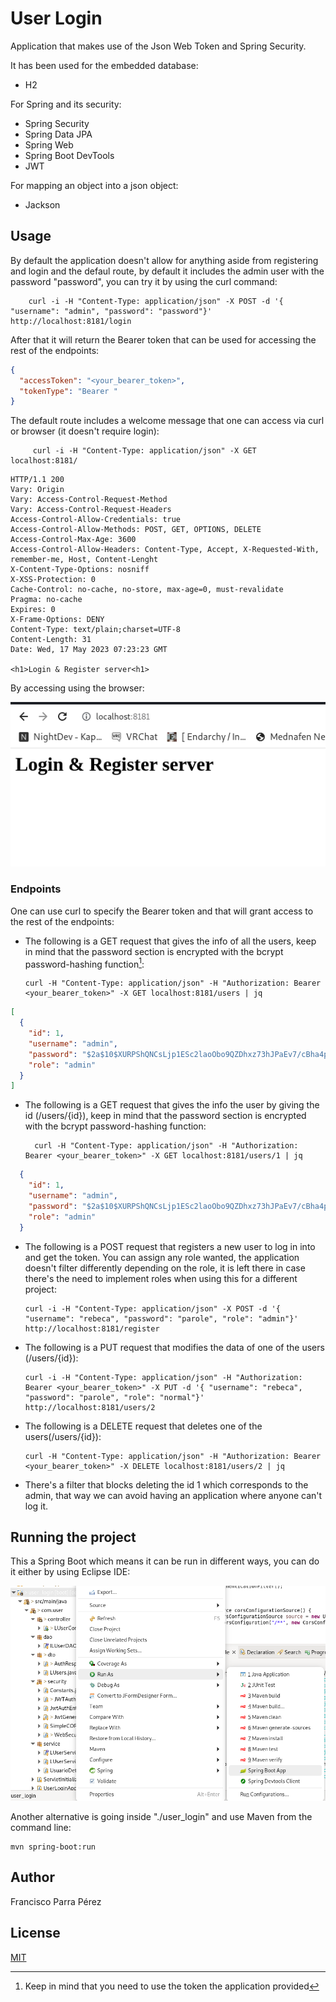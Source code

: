 # User Login


Application that makes use of the Json Web Token and Spring Security.

It has been used for the embedded database:
  * H2
  
For Spring and its security:
  * Spring Security
  * Spring Data JPA
  * Spring Web
  * Spring Boot DevTools
  * JWT
  
For mapping an object into a json object:
  * Jackson

## Usage

By default the application doesn't allow for anything aside from registering and login and the defaul route, by default it includes the admin user with the password "password", you can try it by using the curl command:

        curl -i -H "Content-Type: application/json" -X POST -d '{ "username": "admin", "password": "password"}' http://localhost:8181/login
		
After that it will return the Bearer token that can be used for accessing the rest of the endpoints:

```json
{
  "accessToken": "<your_bearer_token>",
  "tokenType": "Bearer "
}

```

The default route includes a welcome message that one can access via curl or browser (it doesn't require login):


         curl -i -H "Content-Type: application/json" -X GET localhost:8181/
		 
```
HTTP/1.1 200 
Vary: Origin
Vary: Access-Control-Request-Method
Vary: Access-Control-Request-Headers
Access-Control-Allow-Credentials: true
Access-Control-Allow-Methods: POST, GET, OPTIONS, DELETE
Access-Control-Max-Age: 3600
Access-Control-Allow-Headers: Content-Type, Accept, X-Requested-With, remember-me, Host, Content-Lenght
X-Content-Type-Options: nosniff
X-XSS-Protection: 0
Cache-Control: no-cache, no-store, max-age=0, must-revalidate
Pragma: no-cache
Expires: 0
X-Frame-Options: DENY
Content-Type: text/plain;charset=UTF-8
Content-Length: 31
Date: Wed, 17 May 2023 07:23:23 GMT

<h1>Login & Register server<h1>
```

By accessing using the browser:

![Eclipse](./screenshots/default_route.png)

### Endpoints

One can use curl to specify the Bearer token and that will grant access to the rest of the endpoints:


  * The following is a GET request that gives the info of all the users, keep in mind that the password section is encrypted with the bcrypt password-hashing function[^1]:

        curl -H "Content-Type: application/json" -H "Authorization: Bearer <your_bearer_token>" -X GET localhost:8181/users | jq
		
```json
[
  {
    "id": 1,
    "username": "admin",
    "password": "$2a$10$XURPShQNCsLjp1ESc2laoObo9QZDhxz73hJPaEv7/cBha4pk0AgP.",
    "role": "admin"
  }
]
```

  * The following is a GET request that gives the info the user by giving the id (/users/{id}), keep in mind that the password section is encrypted with the bcrypt password-hashing function:
  
          curl -H "Content-Type: application/json" -H "Authorization: Bearer <your_bearer_token>" -X GET localhost:8181/users/1 | jq
		
```json
  {
    "id": 1,
    "username": "admin",
    "password": "$2a$10$XURPShQNCsLjp1ESc2laoObo9QZDhxz73hJPaEv7/cBha4pk0AgP.",
    "role": "admin"
  }
```

  * The following is a POST request that registers a new user to log in into and get the token. You can assign any role wanted, the application doesn't filter differently depending on the role, it is left there in case there's the need to implement roles when using this for a different project:
  
		curl -i -H "Content-Type: application/json" -X POST -d '{ "username": "rebeca", "password": "parole", "role": "admin"}' http://localhost:8181/register
		
  * The following is a PUT request that modifies the data of one of the users (/users/{id}):
  
		curl -i -H "Content-Type: application/json" -H "Authorization: Bearer <your_bearer_token>" -X PUT -d '{ "username": "rebeca", "password": "parole", "role": "normal"}' http://localhost:8181/users/2
		
  * The following is a DELETE request that deletes one of the users(/users/{id}):
  
		curl -H "Content-Type: application/json" -H "Authorization: Bearer <your_bearer_token>" -X DELETE localhost:8181/users/2 | jq

  * There's a filter that blocks deleting the id 1 which corresponds to the admin, that way we can avoid having an application where anyone can't log it.
## Running the project

This a Spring Boot which means it can be run in different ways, you can do it either by using Eclipse IDE:

![Eclipse](./screenshots/Eclipse_ide_run.png)

Another alternative is going inside "./user_login" and use Maven from the command line:

	mvn spring-boot:run

## Author

Francisco Parra Pérez

## License 

[MIT](https://opensource.org/licenses/MIT)

[^1]: Keep in mind that you need to use the token the application provided
